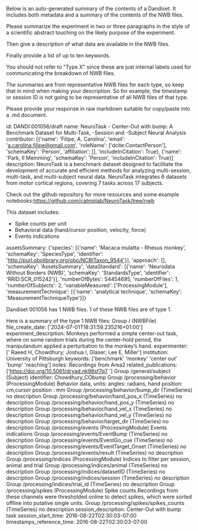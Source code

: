 
Below is an auto-generated summary of the contents of a Dandiset. It includes both metadata and a summary of the contents of the NWB files.

Please summarize the experiment in two or three paragraphs in the style of a scientific abstract touching on the likely purpose of the experiment.

Then give a description of what data are available in the NWB files.

Finally provide a list of up to ten keywords.

You should not refer to "Type X" since these are just internal labels used for communicating the breakdown of NWB files.

The summaries are from representative NWB files for each type, so keep that in mind when making your description. So for example, the timestamp or session ID is not going to be representative of all NWB files of that type.

Please provide your response in raw markdown suitable for copy/paste into a .md document.


id: DANDI:001056/draft
name: NeuroTask - Center-Out with bump: A Benchmark Dataset for Multi-Task, -Session and -Subject Neural Analysis
contributor: [{'name': 'Filipe, A. Carolina', 'email': 'a.carolina.filipe@gmail.com', 'roleName': ['dcite:ContactPerson'], 'schemaKey': 'Person', 'affiliation': [], 'includeInCitation': True}, {'name': 'Park, Il Memming', 'schemaKey': 'Person', 'includeInCitation': True}]
description: NeuroTask is a benchmark dataset designed to facilitate the development of accurate and efficient methods for analyzing multi-session, multi-task, and multi-subject neural data. NeuroTask integrates 6 datasets from motor cortical regions, covering 7 tasks across 17 subjects.

Check out the github repository for more resources and some example notebooks:https://github.com/catniplab/NeuroTask/tree/nwb

This dataset includes:
- Spike counts per unit
- Behavioral data (hand/cursor position, velocity, force)
- Events indications

assetsSummary: {'species': [{'name': 'Macaca mulatta - Rhesus monkey', 'schemaKey': 'SpeciesType', 'identifier': 'http://purl.obolibrary.org/obo/NCBITaxon_9544'}], 'approach': [], 'schemaKey': 'AssetsSummary', 'dataStandard': [{'name': 'Neurodata Without Borders (NWB)', 'schemaKey': 'StandardsType', 'identifier': 'RRID:SCR_015242'}], 'numberOfBytes': 54454695, 'numberOfFiles': 1, 'numberOfSubjects': 2, 'variableMeasured': ['ProcessingModule'], 'measurementTechnique': [{'name': 'analytical technique', 'schemaKey': 'MeasurementTechniqueType'}]}

Dandiset 001056 has 1 NWB files.
1 of these NWB files are of type 1.


Here is a summary of the type 1 NWB files:
  Group / (NWBFile) 
  file_create_date: ['2024-07-01T18:31:59.235216+01:00']
  experiment_description:  Monkeys performed a simple center-out task, where on some random trials during the center-hold period, the manipulandum applied a perturbation to the monkey’s hand.
  experimenter: [' Raeed H, Chowdhury; Joshua I, Glaser; Lee E, Miller']
  institution: University of Pittsburgh
  keywords: ['benchmark' 'monkey' 'center out' 'bump' 'reaching']
  notes: Recordings from Area2
  related_publications: ['https://doi.org/10.5061/dryad.nk98sf7q7 ']
  Group /general/subject (Subject) 
  identifier: Chowdhury_CObump
  Group /processing/behavior (ProcessingModule) Behavior data, units: angles: radians, hand position: cm,cursor position : mm 
  Group /processing/behavior/bump_dir (TimeSeries) no description
  Group /processing/behavior/hand_pos_x (TimeSeries) no description
  Group /processing/behavior/hand_pos_y (TimeSeries) no description
  Group /processing/behavior/hand_vel_x (TimeSeries) no description
  Group /processing/behavior/hand_vel_y (TimeSeries) no description
  Group /processing/behavior/target_dir (TimeSeries) no description
  Group /processing/events (ProcessingModule) Events indications
  Group /processing/events/EventBump (TimeSeries) no description
  Group /processing/events/EventGo_cue (TimeSeries) no description
  Group /processing/events/EventTarget_Onset (TimeSeries) no description
  Group /processing/events/result (TimeSeries) no description
  Group /processing/indices (ProcessingModule) Indices to filter per session, animal and trial
  Group /processing/indices/animal (TimeSeries) no description
  Group /processing/indices/datasetID (TimeSeries) no description
  Group /processing/indices/session (TimeSeries) no description
  Group /processing/indices/trial_id (TimeSeries) no description
  Group /processing/spikes (ProcessingModule) Spike counts.Recordings from these channels were thresholded online to detect spikes, which were sorted offline into putative single units. 
  Group /processing/spikes/spikes_counts (TimeSeries) no description
  session_description:  Center-Out with bump task
  session_start_time: 2016-08-22T02:30:03-07:00
  timestamps_reference_time: 2016-08-22T02:30:03-07:00
